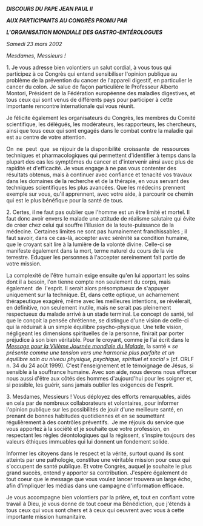***DISCOURS DU PAPE JEAN PAUL II***

***AUX PARTICIPANTS AU CONGRÈS PROMU PAR***

***L'ORGANISATION MONDIALE DES GASTRO-ENTÉROLOGUES***

*Samedi 23 mars 2002*

*Mesdames, Messieurs !*

1. Je vous adresse bien volontiers un salut cordial, à vous tous qui participez à ce Congrès qui entend sensibiliser l'opinion publique au problème de la prévention du cancer de l'appareil digestif, en particulier le cancer du colon. Je salue de façon particulière le Professeur Alberto Montori, Président de la Fédération européenne des maladies digestives, et tous ceux qui sont venus de différents pays pour participer à cette importante rencontre internationale qui vous réunit.

Je félicite également les organisateurs du Congrès, les membres du Comité scientifique, les délégués, les modérateurs, les rapporteurs, les chercheurs, ainsi que tous ceux qui sont engagés dans le combat contre la maladie qui est au centre de votre attention.

On  ne  peut  que  se réjouir de la disponibilité  croissante  de  ressources techniques et pharmacologiques qui permettent d'identifier à temps dans la plupart des cas les symptômes du cancer et d'intervenir ainsi avec plus de rapidité et d'efficacité. Je vous engage à ne pas vous contenter des résultats obtenus, mais à continuer avec confiance et tenacité vos travaux dans les domaines de la recherche et de la thérapie, en vous servant des techniques scientifiques les plus avancées. Que les médecins prennent exemple sur vous, qu'il apprennent, avec votre aide, à parcourir ce chemin qui est le plus bénéfique pour la santé de tous.

2. Certes, il ne faut pas oublier que l'homme est un être limité et mortel. Il faut donc avoir envers le malade une attitude de réalisme salutaire qui évite de créer chez celui qui souffre l'illusion de la toute-puissance de la médecine. Certaines limites ne sont pas humainement franchissables ; il faut savoir, dans ce cas-là, accepter avec sérénité sa condition humaine, que le croyant sait lire à la lumière de la volonté divine. Celle-ci se manifeste également dans la mort, terme naturel du cours de la vie terrestre. Eduquer les personnes à l'accepter sereinement fait partie de votre mission.

La complexité de l'être humain exige ensuite qu'en lui apportant les soins dont il a besoin, l'on tienne compte non seulement du corps, mais également  de  l'esprit. Il serait alors présomptueux de s'appuyer uniquement sur la technique. Et, dans cette optique, un acharnement thérapeutique exagéré, même avec les meilleures intentions, se révélerait, en définitive, non seulement inutile, mais ne serait pas pleinement respectueux du malade arrivé à un stade terminal. Le concept de santé, tel que le conçoit la pensée chrétienne, se distingue d'une vision de celle-ci qui la réduirait à un simple équilibre psycho-physique. Une telle vision, négligeant les dimensions spirituelles de la personne, finirait par porter préjudice à son bien véritable. Pour le croyant, comme je l'ai écrit dans le *[Message pour la VIIIème Journée mondiale du Malade](/content/john-paul-ii/fr/messages/sick/documents/hf_jp-ii_mes_19990806_world-day-of-the-sick-2000.html)*, la santé « *se présente comme une tension vers une harmonie plus parfaite et un équilibre sain au niveau physique, psychique, spirituel et social* » (cf. ORLF n. 34 du 24 août 1999). C'est l'enseignement et le témoignage de Jésus, si sensible à la souffrance humaine. Avec son aide, nous devons nous efforcer nous aussi d'être aux côtés des hommes d'aujourd'hui pour les soigner et, si possible, les guérir, sans jamais oublier les exigences de l'esprit.

3. Mesdames, Messieurs ! Vous déployez des efforts remarquables, aidés en cela par de nombreux collaborateurs et volontaires, pour informer l'opinion publique sur les possibilités de jouir d'une meilleure santé, en prenant de bonnes habitudes quotidiennes et en se soumettant régulièrement à des contrôles préventifs.  Je me réjouis du service que vous apportez à la société et je souhaite que votre profession, en respectant les règles déontologiques qui la régissent, s'inspire toujours des valeurs éthiques immuables qui lui donnent un fondement solide.

Informer les citoyens dans le respect et la vérité, surtout quand ils sont atteints par une pathologie, constitue une véritable mission pour ceux qui s'occupent de santé publique. Et votre Congrès, auquel je souhaite le plus grand succès, entend y apporter sa contribution. J'espère également de tout coeur que le message que vous voulez lancer trouvera un large écho, afin d'impliquer les médias dans une campagne d'information efficace.

Je vous accompagne bien volontiers par la prière, et, tout en confiant votre travail à Dieu, je vous donne de tout coeur ma Bénédiction, que j'étends à tous ceux qui vous sont chers et à ceux qui oeuvrent avec vous à cette importante mission humanitaire.